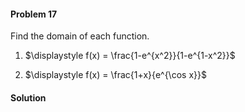 <div class="alert alert-warning" role="alert">
<h4 class="alert-heading">Problem 17</h4>

Find the domain of each function.

1. $\displaystyle f(x) = \frac{1-e^{x^2}}{1-e^{1-x^2}}$

2. $\displaystyle f(x) = \frac{1+x}{e^{\cos x}}$

</div>

<div class="alert alert-success" role="alert">
<h4 class="alert-heading">Solution</h4>



</div>
